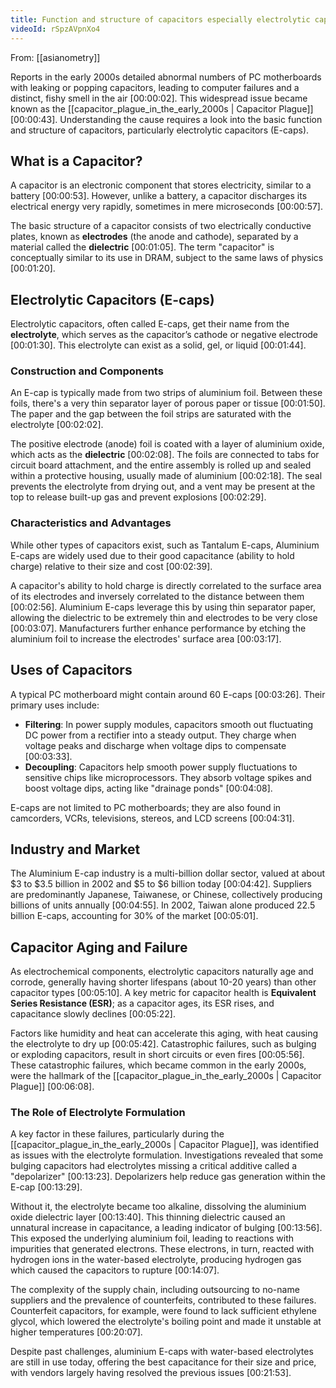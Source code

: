 ```yaml
---
title: Function and structure of capacitors especially electrolytic capacitors
videoId: rSpzAVpnXo4
---
```


From: [[asianometry]] <br/> 

Reports in the early 2000s detailed abnormal numbers of PC motherboards with leaking or popping capacitors, leading to computer failures and a distinct, fishy smell in the air <a class="yt-timestamp" data-t="00:00:02">[00:00:02]</a>. This widespread issue became known as the [[capacitor_plague_in_the_early_2000s | Capacitor Plague]] <a class="yt-timestamp" data-t="00:00:43">[00:00:43]</a>. Understanding the cause requires a look into the basic function and structure of capacitors, particularly electrolytic capacitors (E-caps).

## What is a Capacitor?

A capacitor is an electronic component that stores electricity, similar to a battery <a class="yt-timestamp" data-t="00:00:53">[00:00:53]</a>. However, unlike a battery, a capacitor discharges its electrical energy very rapidly, sometimes in mere microseconds <a class="yt-timestamp" data-t="00:00:57">[00:00:57]</a>.

The basic structure of a capacitor consists of two electrically conductive plates, known as **electrodes** (the anode and cathode), separated by a material called the **dielectric** <a class="yt-timestamp" data-t="00:01:05">[00:01:05]</a>. The term "capacitor" is conceptually similar to its use in DRAM, subject to the same laws of physics <a class="yt-timestamp" data-t="00:01:20">[00:01:20]</a>.

## Electrolytic Capacitors (E-caps)

Electrolytic capacitors, often called E-caps, get their name from the **electrolyte**, which serves as the capacitor’s cathode or negative electrode <a class="yt-timestamp" data-t="00:01:30">[00:01:30]</a>. This electrolyte can exist as a solid, gel, or liquid <a class="yt-timestamp" data-t="00:01:44">[00:01:44]</a>.

### Construction and Components

An E-cap is typically made from two strips of aluminium foil. Between these foils, there's a very thin separator layer of porous paper or tissue <a class="yt-timestamp" data-t="00:01:50">[00:01:50]</a>. The paper and the gap between the foil strips are saturated with the electrolyte <a class="yt-timestamp" data-t="00:02:02">[00:02:02]</a>.

The positive electrode (anode) foil is coated with a layer of aluminium oxide, which acts as the **dielectric** <a class="yt-timestamp" data-t="00:02:08">[00:02:08]</a>. The foils are connected to tabs for circuit board attachment, and the entire assembly is rolled up and sealed within a protective housing, usually made of aluminium <a class="yt-timestamp" data-t="00:02:18">[00:02:18]</a>. The seal prevents the electrolyte from drying out, and a vent may be present at the top to release built-up gas and prevent explosions <a class="yt-timestamp" data-t="00:02:29">[00:02:29]</a>.

### Characteristics and Advantages

While other types of capacitors exist, such as Tantalum E-caps, Aluminium E-caps are widely used due to their good capacitance (ability to hold charge) relative to their size and cost <a class="yt-timestamp" data-t="00:02:39">[00:02:39]</a>.

A capacitor's ability to hold charge is directly correlated to the surface area of its electrodes and inversely correlated to the distance between them <a class="yt-timestamp" data-t="00:02:56">[00:02:56]</a>. Aluminium E-caps leverage this by using thin separator paper, allowing the dielectric to be extremely thin and electrodes to be very close <a class="yt-timestamp" data-t="00:03:07">[00:03:07]</a>. Manufacturers further enhance performance by etching the aluminium foil to increase the electrodes' surface area <a class="yt-timestamp" data-t="00:03:17">[00:03:17]</a>.

## Uses of Capacitors

A typical PC motherboard might contain around 60 E-caps <a class="yt-timestamp" data-t="00:03:26">[00:03:26]</a>. Their primary uses include:

*   **Filtering**: In power supply modules, capacitors smooth out fluctuating DC power from a rectifier into a steady output. They charge when voltage peaks and discharge when voltage dips to compensate <a class="yt-timestamp" data-t="00:03:33">[00:03:33]</a>.
*   **Decoupling**: Capacitors help smooth power supply fluctuations to sensitive chips like microprocessors. They absorb voltage spikes and boost voltage dips, acting like "drainage ponds" <a class="yt-timestamp" data-t="00:04:08">[00:04:08]</a>.

E-caps are not limited to PC motherboards; they are also found in camcorders, VCRs, televisions, stereos, and LCD screens <a class="yt-timestamp" data-t="00:04:31">[00:04:31]</a>.

## Industry and Market

The Aluminium E-cap industry is a multi-billion dollar sector, valued at about $3 to $3.5 billion in 2002 and $5 to $6 billion today <a class="yt-timestamp" data-t="00:04:42">[00:04:42]</a>. Suppliers are predominantly Japanese, Taiwanese, or Chinese, collectively producing billions of units annually <a class="yt-timestamp" data-t="00:04:55">[00:04:55]</a>. In 2002, Taiwan alone produced 22.5 billion E-caps, accounting for 30% of the market <a class="yt-timestamp" data-t="00:05:01">[00:05:01]</a>.

## Capacitor Aging and Failure

As electrochemical components, electrolytic capacitors naturally age and corrode, generally having shorter lifespans (about 10-20 years) than other capacitor types <a class="yt-timestamp" data-t="00:05:10">[00:05:10]</a>. A key metric for capacitor health is **Equivalent Series Resistance (ESR)**; as a capacitor ages, its ESR rises, and capacitance slowly declines <a class="yt-timestamp" data-t="00:05:22">[00:05:22]</a>.

Factors like humidity and heat can accelerate this aging, with heat causing the electrolyte to dry up <a class="yt-timestamp" data-t="00:05:42">[00:05:42]</a>. Catastrophic failures, such as bulging or exploding capacitors, result in short circuits or even fires <a class="yt-timestamp" data-t="00:05:56">[00:05:56]</a>. These catastrophic failures, which became common in the early 2000s, were the hallmark of the [[capacitor_plague_in_the_early_2000s | Capacitor Plague]] <a class="yt-timestamp" data-t="00:06:08">[00:06:08]</a>.

### The Role of Electrolyte Formulation

A key factor in these failures, particularly during the [[capacitor_plague_in_the_early_2000s | Capacitor Plague]], was identified as issues with the electrolyte formulation. Investigations revealed that some bulging capacitors had electrolytes missing a critical additive called a "depolarizer" <a class="yt-timestamp" data-t="00:13:23">[00:13:23]</a>. Depolarizers help reduce gas generation within the E-cap <a class="yt-timestamp" data-t="00:13:29">[00:13:29]</a>.

Without it, the electrolyte became too alkaline, dissolving the aluminium oxide dielectric layer <a class="yt-timestamp" data-t="00:13:40">[00:13:40]</a>. This thinning dielectric caused an unnatural increase in capacitance, a leading indicator of bulging <a class="yt-timestamp" data-t="00:13:56">[00:13:56]</a>. This exposed the underlying aluminium foil, leading to reactions with impurities that generated electrons. These electrons, in turn, reacted with hydrogen ions in the water-based electrolyte, producing hydrogen gas which caused the capacitors to rupture <a class="yt-timestamp" data-t="00:14:07">[00:14:07]</a>.

The complexity of the supply chain, including outsourcing to no-name suppliers and the prevalence of counterfeits, contributed to these failures. Counterfeit capacitors, for example, were found to lack sufficient ethylene glycol, which lowered the electrolyte's boiling point and made it unstable at higher temperatures <a class="yt-timestamp" data-t="00:20:07">[00:20:07]</a>.

Despite past challenges, aluminium E-caps with water-based electrolytes are still in use today, offering the best capacitance for their size and price, with vendors largely having resolved the previous issues <a class="yt-timestamp" data-t="00:21:53">[00:21:53]</a>.